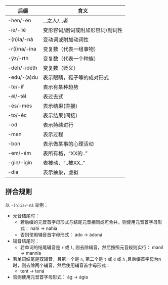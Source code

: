 
| 后缀           | 含义                |
| ------------ | ----------------- |
| -hen/-en     | ...之人/...者        |
| -ié/-lié     | 变形容词/副词或附加形容词/副词性 |
| -(n)ia/-ná   | 变动词或附加动词性         |
| -r(i)na/-ina | 变复数（代表一组事物）       |
| -ÿz/-rth     | 变复数（代表一个种族）       |
| -déh/-idéth  | 变复数（贬义）           |
| -edu/-(a)du  | 表示眼睛，鞋子等的成对形式     |
| -te/-íf      | 表示有某种趋势           |
| -él/-tél     | 表过去式              |
| -és/-més     | 表示结果(直接)          |
| -to/-éc      | 表示结果(间接)          |
| -od          | 表示持续进行            |
| -men         | 表示过程              |
| -bon         | 表示做某事的心理活动        |
| -em/-ém      | 表所有格，“XX的..”      |
| -gin/-igin   | 表被动，“..被XX..”     |
| -dia         | 表示抽象，虚拟           |

## 拼合规则

以 `-(n)ia/-ná` 举例：
- 元音结尾时：
  - 若后缀的元音首字母形式与结尾元音相同或可合并，则使用元音首字母形式：
  nahi -> nahia
  - 否则使用辅音首字母形式：
  ádo -> ádoná
- 辅音结尾时：
  - 若单词的结尾辅音是 `r` 或 `l`, 则去除辅音，然后按照元音规则实行：
  manil -> mannia
- 若单词结尾是双辅音，且第一个是 `n`, 第二个是 `t` 或 `d` 或 `h` ,且后缀首字母为n时，则去除两个辅音，然后使用辅音首字母形式：
  - tent -> tená
- 否则使用元音首字母形式：
  ág -> ágia
